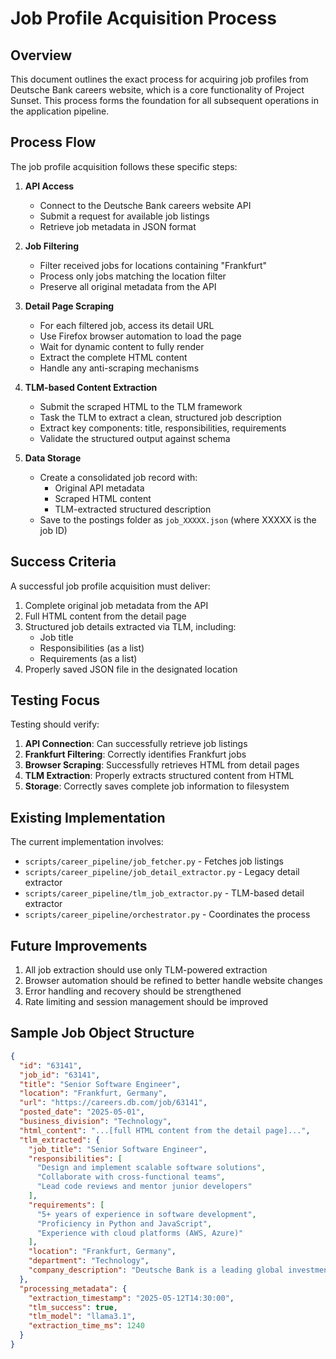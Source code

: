 # Job Profile Acquisition Process

## Overview

This document outlines the exact process for acquiring job profiles from Deutsche Bank careers website, which is a core functionality of Project Sunset. This process forms the foundation for all subsequent operations in the application pipeline.

## Process Flow

The job profile acquisition follows these specific steps:

1. **API Access**
   - Connect to the Deutsche Bank careers website API
   - Submit a request for available job listings
   - Retrieve job metadata in JSON format

2. **Job Filtering**
   - Filter received jobs for locations containing "Frankfurt"
   - Process only jobs matching the location filter
   - Preserve all original metadata from the API

3. **Detail Page Scraping**
   - For each filtered job, access its detail URL
   - Use Firefox browser automation to load the page
   - Wait for dynamic content to fully render
   - Extract the complete HTML content
   - Handle any anti-scraping mechanisms

4. **TLM-based Content Extraction**
   - Submit the scraped HTML to the TLM framework
   - Task the TLM to extract a clean, structured job description
   - Extract key components: title, responsibilities, requirements
   - Validate the structured output against schema

5. **Data Storage**
   - Create a consolidated job record with:
     - Original API metadata
     - Scraped HTML content
     - TLM-extracted structured description
   - Save to the postings folder as `job_XXXXX.json` (where XXXXX is the job ID)

## Success Criteria

A successful job profile acquisition must deliver:

1. Complete original job metadata from the API
2. Full HTML content from the detail page
3. Structured job details extracted via TLM, including:
   - Job title
   - Responsibilities (as a list)
   - Requirements (as a list)
4. Properly saved JSON file in the designated location

## Testing Focus

Testing should verify:

1. **API Connection**: Can successfully retrieve job listings
2. **Frankfurt Filtering**: Correctly identifies Frankfurt jobs
3. **Browser Scraping**: Successfully retrieves HTML from detail pages
4. **TLM Extraction**: Properly extracts structured content from HTML
5. **Storage**: Correctly saves complete job information to filesystem

## Existing Implementation

The current implementation involves:
- `scripts/career_pipeline/job_fetcher.py` - Fetches job listings
- `scripts/career_pipeline/job_detail_extractor.py` - Legacy detail extractor
- `scripts/career_pipeline/tlm_job_extractor.py` - TLM-based detail extractor
- `scripts/career_pipeline/orchestrator.py` - Coordinates the process

## Future Improvements

1. All job extraction should use only TLM-powered extraction
2. Browser automation should be refined to better handle website changes
3. Error handling and recovery should be strengthened
4. Rate limiting and session management should be improved

## Sample Job Object Structure

```json
{
  "id": "63141",
  "job_id": "63141",
  "title": "Senior Software Engineer",
  "location": "Frankfurt, Germany",
  "url": "https://careers.db.com/job/63141",
  "posted_date": "2025-05-01",
  "business_division": "Technology",
  "html_content": "...[full HTML content from the detail page]...",
  "tlm_extracted": {
    "job_title": "Senior Software Engineer",
    "responsibilities": [
      "Design and implement scalable software solutions",
      "Collaborate with cross-functional teams",
      "Lead code reviews and mentor junior developers"
    ],
    "requirements": [
      "5+ years of experience in software development",
      "Proficiency in Python and JavaScript",
      "Experience with cloud platforms (AWS, Azure)"
    ],
    "location": "Frankfurt, Germany",
    "department": "Technology",
    "company_description": "Deutsche Bank is a leading global investment bank..."
  },
  "processing_metadata": {
    "extraction_timestamp": "2025-05-12T14:30:00",
    "tlm_success": true,
    "tlm_model": "llama3.1",
    "extraction_time_ms": 1240
  }
}
```
